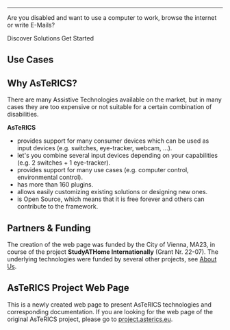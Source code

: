 <div>
  <b-jumbotron class="myjumbotron" header="AsTeRICS" lead="Create Customized Low-Cost Assistive Technologies for People with Disabilities." fluid>
    <hr class="my-4" />
    <p>
        Are you disabled and want to use a computer to work, browse the internet or write E-Mails?
    </p>
    <b-button variant="primary" href="./solutions/">Discover Solutions</b-button>
    <b-button variant="success" href="get-started/">Get Started</b-button>
  </b-jumbotron>
</div>

## Use Cases

<TileGroup>
<Tile target="#" title="Accessible Computer Control" image-url="/img/Harry-shutterstock_213119035.jpg"></Tile>
<Tile target="#" title="Accessible Environmental Control" image-url="/img/stock-photo-hand-holding-white-mobile-smart-phone-with-smart-home-application-on-the-screen-over-blurred-house-304964420.jpg"></Tile>
<Tile target="#" title="Alternative and Augmentative Communication" image-url="/img/AsTeRICS-Ergo_Grid_en-1-768x592.jpg"></Tile>
<Tile target="#" title="Accessible Gaming &amp; Toys" image-url="https://www.youtube.com/embed/JwL_zS3fpnU" is-video></Tile>
<Tile target="#" title="Accessible Music" image-url="https://www.youtube.com/embed/3_8TifCj0aU" is-video></Tile>
</TileGroup>

## Why AsTeRICS?

There are many Assistive Technologies available on the market, but in many cases they are too expensive or not suitable for a certain combination of disabilities.

**AsTeRICS**

 * provides support for many consumer devices which can be used as input devices (e.g. switches, eye-tracker, webcam, ...).
 * let's you combine several input devices depending on your capabilities (e.g. 2 switches + 1 eye-tracker).
 * provides support for many use cases (e.g. computer control, environmental control).
 * has more than 160 plugins.
 * allows easily customizing existing solutions or designing new ones.
 * is Open Source, which means that it is free forever and others can contribute to the framework.

## Partners & Funding

The creation of the web page was funded by the City of Vienna, MA23, in course of the project **StudyATHome Internationally** (Grant Nr. 22-07). The underlying technologies were funded by several other projects, see [About Us](/get-involved/About-us).

<div>
<b-container fluid class="p-4">
  <b-row>
    <b-col>
      <b-img thumbnail fluid :src="$withBase('/img/studyAThome_noir.svg')" alt="StudyATHome project logo"></b-img>
    </b-col>
    <b-col>
      <b-img thumbnail fluid :src="$withBase('/img/ma23_logo.jpg')" alt="MA23, City of Vienna, project logo"></b-img>
    </b-col>
    <b-col>
      <b-img thumbnail fluid :src="$withBase('/img/torades_logo_mini-300x120.png')" alt="ToRaDes project logo"></b-img>    
    </b-col>
    <b-col>
      <b-img thumbnail fluid :src="$withBase('/img/uas-technikum-wien-logo-300x160.png')" alt="UAS Technikum Wien logo"></b-img>    
    </b-col>
    <b-col>
      <b-img thumbnail fluid :src="$withBase('/img/ki-i_logo.png')" alt="KI-I logo"></b-img>
    </b-col>
  </b-row>
</b-container>
</div>

## AsTeRICS Project Web Page

This is a newly created web page to present AsTeRICS technologies and corresponding documentation. If you are looking for the web page of the original AsTeRICS project, please go to [project.asterics.eu](https://project.asterics.eu).
